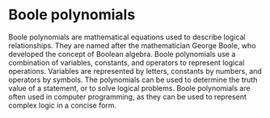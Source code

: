 # Boole polynomials

Boole polynomials are mathematical equations used to describe logical relationships. They are named after the mathematician George Boole, who developed the concept of Boolean algebra. Boole polynomials use a combination of variables, constants, and operators to represent logical operations. Variables are represented by letters, constants by numbers, and operators by symbols. The polynomials can be used to determine the truth value of a statement, or to solve logical problems. Boole polynomials are often used in computer programming, as they can be used to represent complex logic in a concise form.
